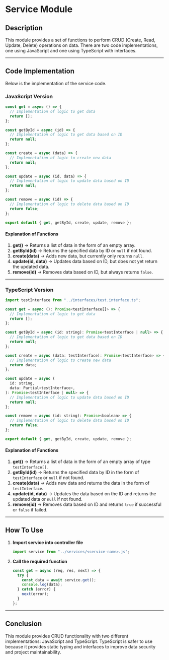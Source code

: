 # Service Module

## Description

This module provides a set of functions to perform CRUD (Create, Read, Update, Delete) operations on data. There are two code implementations, one using JavaScript and one using TypeScript with interfaces.

---

## Code Implementation

Below is the implementation of the service code.

### JavaScript Version

```javascript
const get = async () => {
  // Implementation of logic to get data
  return [];
};

const getById = async (id) => {
  // Implementation of logic to get data based on ID
  return null;
};

const create = async (data) => {
  // Implementation of logic to create new data
  return null;
};

const update = async (id, data) => {
  // Implementation of logic to update data based on ID
  return null;
};

const remove = async (id) => {
  // Implementation of logic to delete data based on ID
  return false;
};

export default { get, getById, create, update, remove };
```

#### Explanation of Functions

1. **get()** → Returns a list of data in the form of an empty array.
2. **getById(id)** → Returns the specified data by ID or `null` if not found.
3. **create(data)** → Adds new data, but currently only returns `null`.
4. **update(id, data)** → Updates data based on ID, but does not yet return the updated data.
5. **remove(id)** → Removes data based on ID, but always returns `false`.

---

### TypeScript Version

```javascript
import testInterface from "../interfaces/test.interface.ts";

const get = async (): Promise<testInterface[]> => {
  // Implementation of logic to get data
  return [];
};

const getById = async (id: string): Promise<testInterface | null> => {
  // Implementation of logic to get data based on ID
  return null;
};

const create = async (data: testInterface): Promise<testInterface> => {
  // Implementation of logic to create new data
  return data;
};

const update = async (
  id: string,
  data: Partial<testInterface>,
): Promise<testInterface | null> => {
  // Implementation of logic to update data based on ID
  return null;
};

const remove = async (id: string): Promise<boolean> => {
  // Implementation of logic to delete data based on ID
  return false;
};

export default { get, getById, create, update, remove };
```

#### Explanation of Functions

1. **get()** → Returns a list of data in the form of an empty array of type `testInterface[]`.
2. **getById(id)** → Returns the specified data by ID in the form of `testInterface` or `null` if not found.
3. **create(data)** → Adds new data and returns the data in the form of `testInterface`.
4. **update(id, data)** → Updates the data based on the ID and returns the updated data or `null` if not found.
5. **remove(id)** → Removes data based on ID and returns `true` if successful or `false` if failed.

---

## How To Use

1. **Import service into controller file**
   ```javascript
   import service from "../services/<service-name>.js";
   ```
2. **Call the required function**
   ```javascript
   const get = async (req, res, next) => {
     try {
       const data = await service.get();
       console.log(data);
     } catch (error) {
       next(error);
     }
   };
   ```

---

## Conclusion

This module provides CRUD functionality with two different implementations: JavaScript and TypeScript. TypeScript is safer to use because it provides static typing and interfaces to improve data security and project maintainability.
